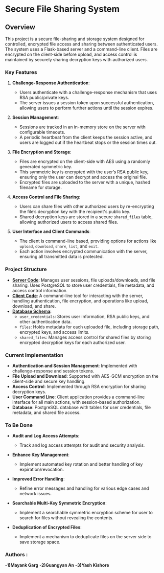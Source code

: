 # Secure File Sharing System

## Overview

This project is a secure file-sharing and storage system designed for controlled, encrypted file access and sharing
between authenticated users. The system uses a Flask-based server and a command-line client. Files are encrypted on the
client-side before upload, and access control is maintained by securely sharing decryption keys with authorized users.

### Key Features

1. **Challenge-Response Authentication**:
    - Users authenticate with a challenge-response mechanism that uses RSA public/private keys.
    - The server issues a session token upon successful authentication, allowing users to perform further actions until
      the session expires.

2. **Session Management**:
    - Sessions are tracked in an in-memory store on the server with configurable timeouts.
    - A periodic heartbeat from the client keeps the session active, and users are logged out if the heartbeat stops or
      the session times out.

3. **File Encryption and Storage**:
    - Files are encrypted on the client-side with AES using a randomly generated symmetric key.
    - This symmetric key is encrypted with the user’s RSA public key, ensuring only the user can decrypt and access the
      original file.
    - Encrypted files are uploaded to the server with a unique, hashed filename for storage.

4. **Access Control and File Sharing**:
    - Users can share files with other authorized users by re-encrypting the file’s decryption key with the recipient's
      public key.
    - Shared decryption keys are stored in a secure `shared_files` table, allowing authorized users to access shared
      files.

5. **User Interface and Client Commands**:
    - The client is command-line based, providing options for actions like `upload`, `download`, `share`, `list`, and
      `exit`.
    - Each action involves encrypted communication with the server, ensuring all transmitted data is protected.

### Project Structure

- [**Server Code**](./server/main.py): Manages user sessions, file uploads/downloads, and file sharing. Uses PostgreSQL
  to store user credentials, file metadata, and access control information.
- [**Client Code**](./client/main.py): A command-line tool for interacting with the server, handling authentication,
  file encryption, and operations like upload, download, and share.
- [**Database Schema**](./server/run_once/setup_db.sql):
    - `user_credentials`: Stores user information, RSA public keys, and other authentication data.
    - `files`: Holds metadata for each uploaded file, including storage path, encrypted keys, and access limits.
    - `shared_files`: Manages access control for shared files by storing encrypted decryption keys for each authorized
      user.

### Current Implementation

- **Authentication and Session Management**: Implemented with challenge-response and session tokens.
- **File Upload and Download**: Supported with AES-GCM encryption on the client-side and secure key handling.
- **Access Control**: Implemented through RSA encryption for sharing decryption keys.
- **User Command Line**: Client application provides a command-line interface for all main actions, with session-based
  authorization.
- **Database**: PostgreSQL database with tables for user credentials, file metadata, and shared file access.

### To Be Done

- **Audit and Log Access Attempts**:
    - Track and log access attempts for audit and security analysis.

- **Enhance Key Management**:
    - Implement automated key rotation and better handling of key expiration/revocation.

- **Improved Error Handling**:
    - Refine error messages and handling for various edge cases and network issues.

- **Searchable Multi-Key Symmetric Encryption**:
    - Implement a searchable symmetric encryption scheme for user to search for files without revealing the contents.

- **Deduplication of Encrypted Files**:
    - Implement a mechanism to deduplicate files on the server side to save storage space.

### Authors :
-**1)Mayank Garg**
-**2)Guangyan An**
-**3)Yash Kishore** 
  
